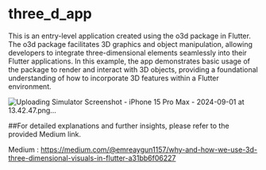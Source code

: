 # three_d_app

This is an entry-level application created using the o3d package in Flutter. The o3d package facilitates 3D graphics and object manipulation, allowing developers to integrate three-dimensional elements seamlessly into their Flutter applications. In this example, the app demonstrates basic usage of the package to render and interact with 3D objects, providing a foundational understanding of how to incorporate 3D features within a Flutter environment.


![Uploading Simulator Screenshot - iPhone 15 Pro Max - 2024-09-01 at 13.42.47.png…]()


##For detailed explanations and further insights, please refer to the provided Medium link.

Medium : https://medium.com/@emreaygun1157/why-and-how-we-use-3d-three-dimensional-visuals-in-flutter-a31bb6f06227
